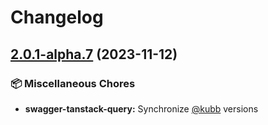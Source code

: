 # Changelog

## [2.0.1-alpha.7](https://github.com/kubb-project/kubb/compare/kubb-v2.0.0-alpha.7...swagger-tanstack-query-v2.0.1-alpha.7) (2023-11-12)


### 📦 Miscellaneous Chores

* **swagger-tanstack-query:** Synchronize [@kubb](https://github.com/kubb) versions
